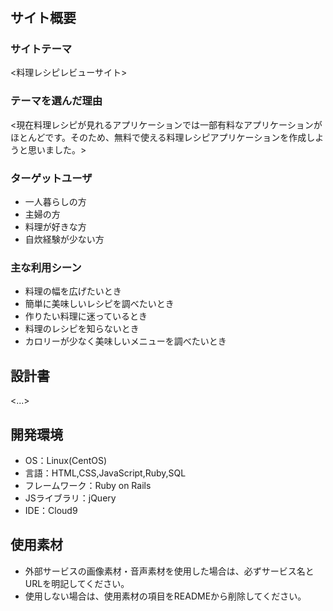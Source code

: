   # <cooking>

## サイト概要
### サイトテーマ
<料理レシピレビューサイト>

### テーマを選んだ理由
<現在料理レシピが見れるアプリケーションでは一部有料なアプリケーションがほとんどです。そのため、無料で使える料理レシピアプリケーションを作成しようと思いました。>

### ターゲットユーザ
- 一人暮らしの方
- 主婦の方
- 料理が好きな方
- 自炊経験が少ない方

### 主な利用シーン
- 料理の幅を広げたいとき
- 簡単に美味しいレシピを調べたいとき
- 作りたい料理に迷っているとき
- 料理のレシピを知らないとき
- カロリーが少なく美味しいメニューを調べたいとき


## 設計書
<...>

## 開発環境
- OS：Linux(CentOS)
- 言語：HTML,CSS,JavaScript,Ruby,SQL
- フレームワーク：Ruby on Rails
- JSライブラリ：jQuery
- IDE：Cloud9

## 使用素材
- 外部サービスの画像素材・音声素材を使用した場合は、必ずサービス名とURLを明記してください。
- 使用しない場合は、使用素材の項目をREADMEから削除してください。
